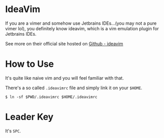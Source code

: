# IdeaVim

If you are a vimer and somehow use Jetbrains IDEs...(you may not a pure vimer lol), you definitely know ideavim, which is a vim emulation plugin for Jetbrains IDEs.

See more on their official site hosted on [Github - ideavim](https://github.com/JetBrains/ideavim)

# How to Use

It's quite like naive vim and you will feel familiar with that.

There's a so called `.ideavimrc` file and simply link it on your `$HOME`.

```shell
$ ln -sf $PWD/.ideavimrc $HOME/.ideavimrc
```

# Leader Key

It's `SPC`.